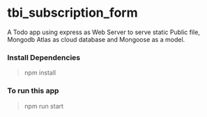 # tbi_subscription_form

A Todo app using express as Web Server to serve static Public file, Mongodb Atlas as cloud database and Mongoose as a model.

### Install Dependencies

> npm install

### To run this app

> npm run start

